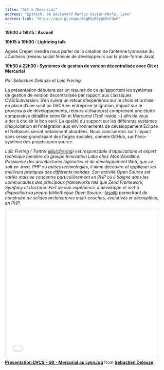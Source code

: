```yaml
---
title: "Git & Mercurial"
address: "Epitech, 86 Boulevard Marius Vivier-Merle, Lyon"
address-link: "https://goo.gl/maps/A5gE6yB1ygGReCQw5"
---
```


**19h00 à 19h15 : Accueil**

**19h15 à 19h30 : Lightning talk**

Agnès Crepet viendra nous parler de la création de l’antenne lyonnaise du JDuchess (réseau social féminin de développeurs sur la plate-forme Java)

**19h30 à 22h30 :  Systèmes de gestion de version décentralisée avec Git et Mercurial**

*Par Sébastien Deleuze et Loïc Frering*

La présentation débutera par un résumé de ce qu’apportent les systèmes de gestion de version décentralisée par rapport aux classiques CVS/Subversion. S’en suivra un retour d’expérience sur le choix et la mise en place d’une solution DVCS en entreprise (migration, impact sur le processus de développements, retours utilisateurs) comprenant une étude comparative détaillée entre Git et Mercurial (Troll inside ;-) afin de vous aider à choisir le bon outil. La qualité du support sur les différents systèmes d’exploitation et l’intégration aux environnements de développement Eclipse et Netbeans seront notamment abordées. Nous concluerons sur l’impact sans cesse grandissant des forges sociales, comme GitHub, sur l'éco-système des projets open source.

*Loïc Frering
( <i class="fab fa-twitter"></i><span class="d-sm-none"> Twitter</span> [@loicfrering](http://twitter.com/loicfrering))
est responsable d'applications et expert technique membre du groupe Innovation Labs chez Atos Worldline.
Passionné des architectures logicielles et de développement Web, que ce soit en Java, PHP ou autres technologies, il aime découvrir et appliquer les meilleurs pratiques des différents mondes.
Son activité Open Source est variée mais se concentre particulièrement en PHP où il baigne dans les communautés des principaux frameworks tels que Zend Framework, Symfony et Doctrine.
Fort de son expérience, il développe et met à disposition sa propre bibliothèque Open Source :
[losolib](http://github.com/loicfrering/losolib)
permettant de construire de solides architectures multi-couches, évolutives et découplées, en PHP.*

<iframe src="//www.slideshare.net/slideshow/embed_code/key/ApHX2tpW7wroqR" width="595" height="485" frameborder="0" marginwidth="0" marginheight="0" scrolling="no" style="border:1px solid #CCC; border-width:1px; margin-bottom:5px; max-width: 100%;" allowfullscreen> </iframe> <div style="margin-bottom:5px"> <strong> <a href="//www.slideshare.net/sdeleuze/presentation-dvcs-git-mercurial-au-lyonjug" title="Presentation DVCS - Git - Mercurial au LyonJug" target="_blank">Presentation DVCS - Git - Mercurial au LyonJug</a> </strong> from <strong><a href="https://www.slideshare.net/sdeleuze" target="_blank">Sébastien Deleuze</a></strong> </div>